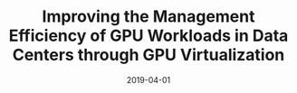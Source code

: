 ---
title: "Improving the Management Efficiency of GPU Workloads in Data Centers through GPU Virtualization"
collection: publications
permalink: /publication/2019-04-01-Improving-the-Management-Efficiency-of-GPU-Workloads-in-Data-Centers-through-GPU-Virtualization
type: "journal"
date: 2019-04-01
venue: '<em>Concurrency and Computation: Practice and Experience</em>(33), pp. 1-10'
paperurl: 'https://doi.org/10.1002/cpe.5275'
citation: ' F. Silla,  <strong>S. Iserte</strong>,  C. Reaño, and  J. Prades, &quot;Improving the Management Efficiency of GPU Workloads in Data Centers through GPU Virtualization.&quot; <em>Concurrency and Computation: Practice and Experience</em>(33), pp. 1-10, Apr. 2019. ISSN: 1532-0626.'
---